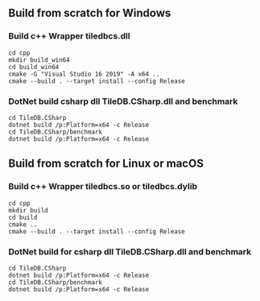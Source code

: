 ## Build from scratch for Windows
### Build c++ Wrapper tiledbcs.dll
```
cd cpp
mkdir build_win64
cd build_win64
cmake -G "Visual Studio 16 2019" -A x64 ..
cmake --build . --target install --config Release
```

### DotNet build csharp dll TileDB.CSharp.dll and benchmark
```
cd TileDB.CSharp
dotnet build /p:Platform=x64 -c Release
cd TileDB.CSharp/benchmark
dotnet build /p:Platform=x64 -c Release
```

## Build from scratch for Linux or macOS
### Build c++ Wrapper tiledbcs.so or tiledbcs.dylib
```
cd cpp
mkdir build
cd build
cmake ..
cmake --build . --target install --config Release
```
### DotNet build for csharp dll TileDB.CSharp.dll and benchmark
```
cd TileDB.CSharp
dotnet build /p:Platform=x64 -c Release
cd TileDB.CSharp/benchmark
dotnet build /p:Platform=x64 -c Release
```
